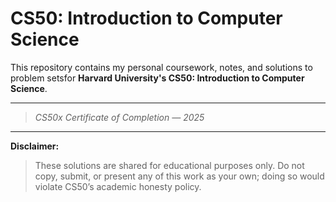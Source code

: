 # CS50: Introduction to Computer Science

This repository contains my personal coursework, notes, and solutions to problem setsfor **Harvard University's CS50: Introduction to Computer Science**. 

---

> *CS50x Certificate of Completion — 2025*

---
**Disclaimer:**
> These solutions are shared for educational purposes only. Do not copy, submit, or present any of this work as your own; doing so would violate CS50’s academic honesty policy.
